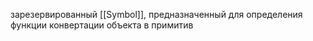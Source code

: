зарезервированный [[Symbol]], предназначенный для определения функции конвертации объекта в примитив